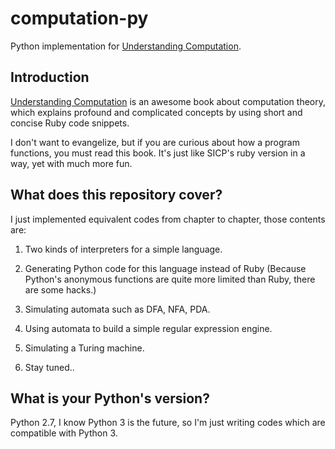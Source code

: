 # computation-py
Python implementation for [Understanding Computation](http://computationbook.com/).

## Introduction
[Understanding Computation](http://computationbook.com/) is an awesome book about computation theory, which explains profound and complicated concepts by using short and concise Ruby code snippets.

I don't want to evangelize, but if you are curious about how a program functions, you must read this book. It's just like SICP's ruby version in a way, yet with much more fun.

## What does this repository cover?
I just implemented equivalent codes from chapter to chapter, those contents are:

1. Two kinds of interpreters for a simple language.

2. Generating Python code for this language instead of Ruby (Because Python's anonymous functions are quite more limited than Ruby, there are some hacks.)

3. Simulating automata such as DFA, NFA, PDA.  

4. Using automata to build a simple regular expression engine.

5. Simulating a Turing machine.

6. Stay tuned..

## What is your Python's version?
Python 2.7, I know Python 3 is the future, so I'm just writing codes which are compatible with Python 3.
